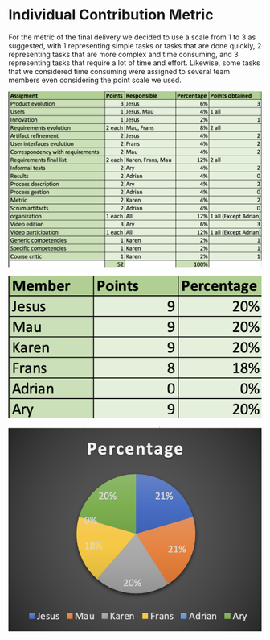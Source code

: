 # Individual Contribution Metric

For the metric of the final delivery we decided to use a scale from 1 to 3 as suggested, with 1 representing simple tasks or tasks that are done quickly, 2 representing tasks that are more complex and time consuming, and 3 representing tasks that require a lot of time and effort. Likewise, some tasks that we considered time consuming were assigned to several team members even considering the point scale we used.

![ContributionMetric](https://github.com/Laimlobering/Proyectos-LIS-2023/blob/Tercera_entrega/Assets/ContributionMetric.png)


![MemberContribution](https://github.com/Laimlobering/Proyectos-LIS-2023/blob/Tercera_entrega/Assets/MemeberMetric.png)

![Graphic](https://github.com/Laimlobering/Proyectos-LIS-2023/blob/Tercera_entrega/Assets/Graphic.png)
